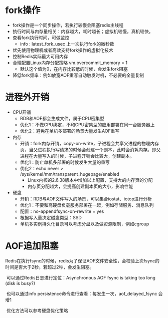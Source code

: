 # fork操作

- fork操作是一个同步操作，若执行较慢会阻塞redis主线程
- 执行时间与内存量相关：内存越大，耗时越长；虚拟机较慢，真机较快。
- 查看fork执行时间，可做监控
    - info : latest_fork_usec 上一次执行fork的微秒数
- 优先使用物理机或者高效支持fork操作的虚拟化技术
- 控制Redis实际最大可用内存
- 合理配置Linux内存分配策略 vm.overcommit_memory = 1
    - 默认这个值为0，在内存比较低的时候，会发生fork阻塞
- 降低fork频率：例如放宽AOF重写自动触发时机，不必要的全量复制

# 进程外开销

- CPU开销
    - RDB和AOF都会生成文件，属于CPU密集型
    - 优化1：不做CPU绑定，不和CPU密集型的应用部署在同一台服务器上
    - 优化2：避免在单机多部署的场景大量发生AOF重写
- 内存
    - 开销：fork内存开销，copy-on-write，子进程会共享父进程的物理内存页，当父进程执行写请求的时候会创建一个副本，此时会消耗内存。即父进程在大量写入的时候，子进程开销会比较大，创建副本。
    - 优化1：防止单机多部署的时候发生大量的重写
    - 优化2：echo never > /sys/kernel/mm/transparent_hugepage/enabled
        - Linux内核的2.6.38版本中增加以上配置，支持大的内存页的分配
        - 内存页分配越大，会提高创建副本页的大小，影响性能
- 硬盘
    - 开销：RDB与AOF文件写入的场景，可以集合iostat、iotop进行分析
    - 优化1：不要和高硬盘负载服务部署在一起，例如存储服务、消息队列
    - 配置：no-appendfsync-on-rewrite = yes
    - 根据写入量决定磁盘类型：SSD
    - 单机多实例持久化目录可以考虑分盘以及做资源限制，例如cgroup

# AOF追加阻塞

​ Redis在执行fsync的时候，redis为了保证AOF文件安全性，会校验上次fsync的时间是否大于2秒。若超过2秒，会发生阻塞。

​ 可以通过Redis日志进行定位：Asynchronous AOF fsync is taking too long (disk is busy?)

​ 也可以通过info persistence命令进行查看：每发生一次，aof_delayed_fsync 会增1

​ 优化方法可以参考硬盘优化策略

​	

